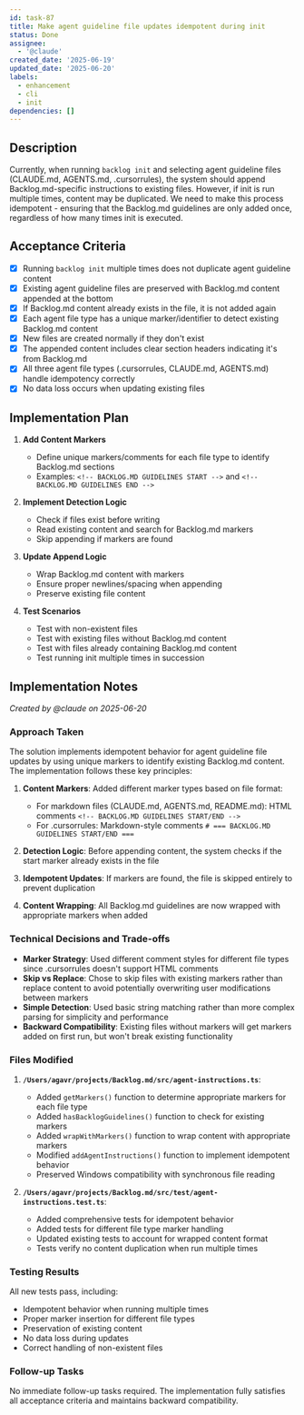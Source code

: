 ```yaml
---
id: task-87
title: Make agent guideline file updates idempotent during init
status: Done
assignee:
  - '@claude'
created_date: '2025-06-19'
updated_date: '2025-06-20'
labels:
  - enhancement
  - cli
  - init
dependencies: []
---
```


## Description

Currently, when running `backlog init` and selecting agent guideline files (CLAUDE.md, AGENTS.md, .cursorrules), the system should append Backlog.md-specific instructions to existing files. However, if init is run multiple times, content may be duplicated. We need to make this process idempotent - ensuring that the Backlog.md guidelines are only added once, regardless of how many times init is executed.

## Acceptance Criteria

- [x] Running `backlog init` multiple times does not duplicate agent guideline content
- [x] Existing agent guideline files are preserved with Backlog.md content appended at the bottom
- [x] If Backlog.md content already exists in the file, it is not added again
- [x] Each agent file type has a unique marker/identifier to detect existing Backlog.md content
- [x] New files are created normally if they don't exist
- [x] The appended content includes clear section headers indicating it's from Backlog.md
- [x] All three agent file types (.cursorrules, CLAUDE.md, AGENTS.md) handle idempotency correctly
- [x] No data loss occurs when updating existing files

## Implementation Plan

1. **Add Content Markers**
   - Define unique markers/comments for each file type to identify Backlog.md sections
   - Examples: `<!-- BACKLOG.MD GUIDELINES START -->` and `<!-- BACKLOG.MD GUIDELINES END -->`

2. **Implement Detection Logic**
   - Check if files exist before writing
   - Read existing content and search for Backlog.md markers
   - Skip appending if markers are found

3. **Update Append Logic**
   - Wrap Backlog.md content with markers
   - Ensure proper newlines/spacing when appending
   - Preserve existing file content

4. **Test Scenarios**
   - Test with non-existent files
   - Test with existing files without Backlog.md content
   - Test with files already containing Backlog.md content
   - Test running init multiple times in succession

## Implementation Notes

*Created by @claude on 2025-06-20*

### Approach Taken

The solution implements idempotent behavior for agent guideline file updates by using unique markers to identify existing Backlog.md content. The implementation follows these key principles:

1. **Content Markers**: Added different marker types based on file format:
   - For markdown files (CLAUDE.md, AGENTS.md, README.md): HTML comments `<!-- BACKLOG.MD GUIDELINES START/END -->`
   - For .cursorrules: Markdown-style comments `# === BACKLOG.MD GUIDELINES START/END ===`

2. **Detection Logic**: Before appending content, the system checks if the start marker already exists in the file
3. **Idempotent Updates**: If markers are found, the file is skipped entirely to prevent duplication
4. **Content Wrapping**: All Backlog.md guidelines are now wrapped with appropriate markers when added

### Technical Decisions and Trade-offs

- **Marker Strategy**: Used different comment styles for different file types since .cursorrules doesn't support HTML comments
- **Skip vs Replace**: Chose to skip files with existing markers rather than replace content to avoid potentially overwriting user modifications between markers
- **Simple Detection**: Used basic string matching rather than more complex parsing for simplicity and performance
- **Backward Compatibility**: Existing files without markers will get markers added on first run, but won't break existing functionality

### Files Modified

1. **`/Users/agavr/projects/Backlog.md/src/agent-instructions.ts`**:
   - Added `getMarkers()` function to determine appropriate markers for each file type
   - Added `hasBacklogGuidelines()` function to check for existing markers
   - Added `wrapWithMarkers()` function to wrap content with appropriate markers
   - Modified `addAgentInstructions()` function to implement idempotent behavior
   - Preserved Windows compatibility with synchronous file reading

2. **`/Users/agavr/projects/Backlog.md/src/test/agent-instructions.test.ts`**:
   - Added comprehensive tests for idempotent behavior
   - Added tests for different file type marker handling
   - Updated existing tests to account for wrapped content format
   - Tests verify no content duplication when run multiple times

### Testing Results

All new tests pass, including:
- Idempotent behavior when running multiple times
- Proper marker insertion for different file types  
- Preservation of existing content
- No data loss during updates
- Correct handling of non-existent files

### Follow-up Tasks

No immediate follow-up tasks required. The implementation fully satisfies all acceptance criteria and maintains backward compatibility.
